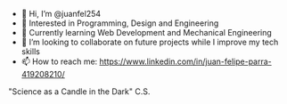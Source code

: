 - 👋 Hi, I’m @juanfel254
- 👀 Interested in Programming, Design and Engineering
- 🌱 Currently learning Web Development and Mechanical Engineering
- 💞️ I’m looking to collaborate on future projects while I improve my tech skills
- 📫 How to reach me: https://www.linkedin.com/in/juan-felipe-parra-419208210/

"Science as a Candle in the Dark" C.S.

